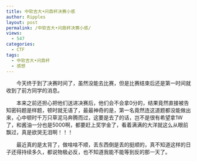 ```yaml
---
title: 中软吉大•问鼎杯决赛小感
author: Ripples
layout: post
permalink: /中软吉大•问鼎杯决赛小感/
views:
  - 547
categories:
  - CTF
tags:
  - 中软吉大•问鼎杯
  - 感想
---
```

<p style="text-indent: 2em;">
  今天终于到了决赛时间了，虽然没能去比赛，但是比赛结束后还是第一时间就收到了前方同学的消息。
</p>

<!--more-->

<p style="text-indent: 2em;">
  本来之前还担心把他们送进决赛后，他们会不会拿0分的，结果竟然直接被告知密码题是样题，顿时就无语了，最最神奇的是，第一名竟然连这道题都没能做出来，心中顿时千万只草泥马奔腾而过，这要是去了的话，岂不是很有希望拿1W了，和酱油一分也是5000啊，都要赶上奖学金了，看着满满的大洋就这么从眼前飘过，真是欲哭无泪啊！！！
</p>

<p style="text-indent: 2em;">
  最近真的是太背了，做啥啥不顺，丢东西倒是丢的挺顺的，真不知道这样的日子还得持续多久，都说物极必反，也不知道我能不能等到反的那一天了。
</p>
